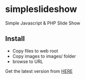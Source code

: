 # simpleslideshow
Simple Javascript &amp; PHP Slide Show

## Install
* Copy files to web root
* Copy images to images/ folder
* browse to URL





Get the latest version from [HERE](https://github.com/apjone/simpleslideshow)
